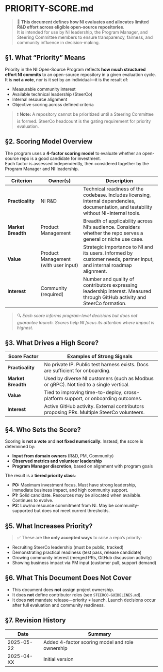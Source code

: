 # PRIORITY-SCORE.md

> 🛑 **This document defines how NI evaluates and allocates limited R&D effort across eligible open-source repositories.**  
> It is intended for use by NI leadership, the Program Manager, and Steering Committee members to ensure transparency, fairness, and community influence in decision-making.

## §1. What “Priority” Means

Priority in the NI Open-Source Program reflects **how much structured effort NI commits** to an open-source repository in a given evaluation cycle.  
It is **not a vote**, nor is it set by an individual—it is the result of:

- Measurable community interest
- Available technical leadership (SteerCo)
- Internal resource alignment
- Objective scoring across defined criteria

> ❗ **Note:** A repository cannot be prioritized until a Steering Committee is formed. SteerCo headcount is the gating requirement for priority evaluation.

## §2. Scoring Model Overview

The program uses a **4-factor scoring model** to evaluate whether an open-source repo is a good candidate for investment.  
Each factor is assessed independently, then considered together by the Program Manager and NI leadership.

| Criterion        | Owner(s)             | Description |
|------------------|----------------------|-------------|
| **Practicality** | NI R&D               | Technical readiness of the codebase. Includes licensing, internal dependencies, documentation, and testability without NI-internal tools. |
| **Market Breadth** | Product Management | Breadth of applicability across NI’s audience. Considers whether the repo serves a general or niche use case. |
| **Value**        | Product Management (with user input) | Strategic importance to NI and its users. Informed by customer needs, partner input, and internal roadmap alignment. |
| **Interest**     | Community (required) | Number and quality of contributors expressing leadership interest. Measured through GitHub activity and SteerCo formation. |

> 🔍 *Each score informs program-level decisions but does not guarantee launch. Scores help NI focus its attention where impact is highest.*

## §3. What Drives a High Score?

| Score Factor | Examples of Strong Signals |
|--------------|-----------------------------|
| **Practicality** | No private IP. Public test harness exists. Docs are sufficient for onboarding. |
| **Market Breadth** | Used by diverse NI customers (such as Modbus or gRPC). Not tied to a single vertical. |
| **Value** | Tied to improving time-to-deploy, cross-platform support, or onboarding outcomes. |
| **Interest** | Active GitHub activity. External contributors proposing PRs. Multiple SteerCo volunteers. |

## §4. Who Sets the Score?

Scoring is **not a vote** and **not fixed numerically**. Instead, the score is determined by:

- **Input from domain owners** (R&D, PM, Community)
- **Observed metrics and volunteer leadership**
- **Program Manager discretion**, based on alignment with program goals

The result is a **tiered priority class**:

- **P0:** Maximum investment focus. Must have strong leadership, immediate business impact, and high community support.
- **P1:** Solid candidate. Resources may be allocated when available. Continues to evolve.
- **P2:** Low/no resource commitment from NI. May be community-supported but does not meet current thresholds.

## §5. What Increases Priority?

> ✅ These are **the only accepted ways** to raise a repo’s priority:

- Recruiting SteerCo leadership (must be public, tracked)
- Demonstrating practical readiness (test pass, release candidate)
- Growing community interest (merged PRs, GitHub discussion activity)
- Showing business impact via PM input (customer pull, support demand)

## §6. What This Document Does Not Cover

- This document does **not** assign project ownership.
- It does **not** define contributor roles (see `STEERCO-GUIDELINES.md`).
- It does **not** mandate release—priority ≠ launch. Launch decisions occur after full evaluation and community readiness.

## §7. Revision History

| Date       | Summary                         |
|------------|----------------------------------|
| 2025-05-22 | Added 4-factor scoring model and role ownership |
| 2025-04-XX | Initial version |
